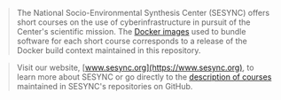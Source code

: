> The National Socio-Environmental Synthesis Center (SESYNC) offers short courses on
> the use of cyberinfrastructure in pursuit of the Center's scientific mission. The [Docker
> images](https://hub.docker.com/r/sesync/teaching-lab/) used to bundle
> software for each short course corresponds to a release of the Docker build context
> maintained in this repository.

> Visit our website, [www.sesync.org](https://www.sesync.org), to learn more about SESYNC or go
> directly to the [description of courses](https://www.sesync.org/for-you/cyberinfrastructure/training) maintained in SESYNC's repositories on GitHub.
